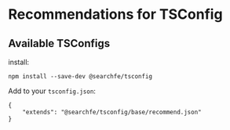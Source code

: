 # Recommendations for TSConfig

## Available TSConfigs

install:
```
npm install --save-dev @searchfe/tsconfig
```

Add to your `tsconfig.json`:

```
{
    "extends": "@searchfe/tsconfig/base/recommend.json"
}

```